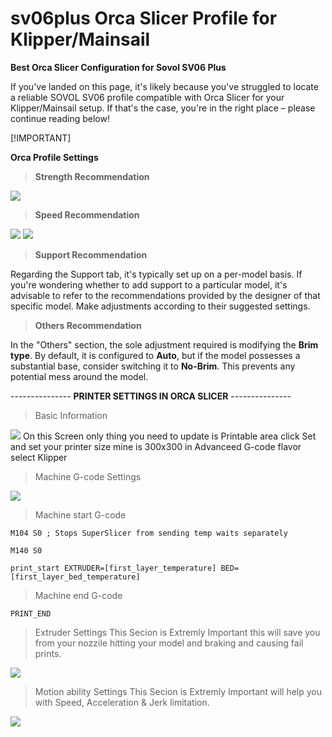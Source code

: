 # sv06plus Orca Slicer Profile for Klipper/Mainsail

**Best Orca Slicer Configuration for Sovol SV06 Plus**

If you've landed on this page, it's likely because you've struggled to locate a reliable SOVOL SV06 profile compatible with Orca Slicer for your Klipper/Mainsail setup. If that's the case, you're in the right place – please continue reading below!

[!IMPORTANT]

**Orca Profile Settings**

> **Strength Recommendation**

<img src="./strength.png">

> **Speed Recommendation**

<img src="./speed-1.png">
<img src="./speed-2.png">

> **Support Recommendation**

Regarding the Support tab, it's typically set up on a per-model basis. If you're wondering whether to add support to a particular model, it's advisable to refer to the recommendations provided by the designer of that specific model. Make adjustments according to their suggested settings.

>  **Others Recommendation**

In the "Others" section, the sole adjustment required is modifying the **Brim type**. By default, it is configured to **Auto**, but if the model possesses a substantial base, consider switching it to **No-Brim**. This prevents any potential mess around the model.

--------------- **PRINTER SETTINGS IN ORCA SLICER** ---------------

> Basic Information
<img src="./Printer Basic Info Tab.png">
On this Screen only thing you need to update is
 Printable area  click Set and set your printer size mine is 300x300 
in Advanceed 
   G-code flavor select Klipper

> Machine G-code Settings
<img src="./Machine G-code.png">

> Machine start G-code

```M104 S0 ; Stops SuperSlicer from sending temp waits separately```

```M140 S0```

```print_start EXTRUDER=[first_layer_temperature] BED=[first_layer_bed_temperature]```

> Machine end G-code

```PRINT_END```

> Extruder Settings
This Secion is Extremly Important this will save you from your nozzile hitting your model and braking and causing fail prints.
<img src="./Extruder.png">

> Motion ability Settings
This Secion is Extremly Important will help you with Speed, Acceleration & Jerk limitation.
<img src="./Motion-ability.png">


